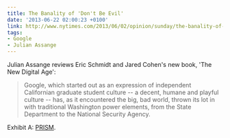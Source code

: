 ```yaml
---
title: The Banality of 'Don't Be Evil'
date: '2013-06-22 02:00:23 +0100'
link: http://www.nytimes.com/2013/06/02/opinion/sunday/the-banality-of-googles-dont-be-evil.html
tags:
- Google
- Julian Assange
---
```

Julian Assange reviews Eric Schmidt and Jared Cohen's new book, 'The New Digital Age':

> Google, which started out as an expression of independent Californian graduate student culture -- a decent, humane and playful culture -- has, as it encountered the big, bad world, thrown its lot in with traditional Washington power elements, from the State Department to the National Security Agency.

Exhibit A: [PRISM][1].

[1]: http://www.theguardian.com/world/2013/jun/06/us-tech-giants-nsa-data
